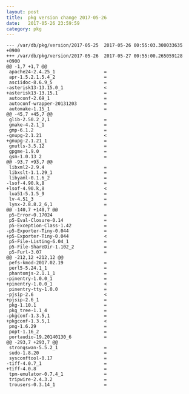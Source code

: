 ```yaml
---
layout: post
title:  pkg version change 2017-05-26
date:   2017-05-26 23:59:59
category: pkg
---
```


    --- /var/db/pkg/version/2017-05-25	2017-05-26 00:55:03.300033635 +0900
    +++ /var/db/pkg/version/2017-05-26	2017-05-27 00:55:00.265059128 +0900
    @@ -1,7 +1,7 @@
     apache24-2.4.25_1                  =
     apr-1.5.2.1.5.4_2                  =
     asciidoc-8.6.9_5                   =
    -asterisk13-13.15.0_1               <
    +asterisk13-13.15.1                 =
     autoconf-2.69_1                    =
     autoconf-wrapper-20131203          =
     automake-1.15_1                    =
    @@ -45,7 +45,7 @@
     glib-2.50.2_2,1                    =
     gmake-4.2.1_1                      =
     gmp-6.1.2                          =
    -gnupg-2.1.21                       <
    +gnupg-2.1.21_1                     =
     gnutls-3.5.12                      =
     gpgme-1.9.0                        =
     gsm-1.0.13_2                       =
    @@ -93,7 +93,7 @@
     libxml2-2.9.4                      =
     libxslt-1.1.29_1                   =
     libyaml-0.1.6_2                    =
    -lsof-4.90.k,8                      =
    +lsof-4.90.k,8                      <
     lua51-5.1.5_9                      =
     lv-4.51_3                          =
     lynx-2.8.8.2_6,1                   =
    @@ -140,7 +140,7 @@
     p5-Error-0.17024                   =
     p5-Eval-Closure-0.14               =
     p5-Exception-Class-1.42            =
    -p5-Exporter-Tiny-0.044             =
    +p5-Exporter-Tiny-0.044             <
     p5-File-Listing-6.04_1             =
     p5-File-ShareDir-1.102_2           =
     p5-Furl-3.07                       =
    @@ -212,12 +212,12 @@
     pefs-kmod-2017.02.19               =
     perl5-5.24.1_1                     =
     phantomjs-2.1.1_1                  =
    -pinentry-1.0.0_1                   =
    +pinentry-1.0.0_1                   <
     pinentry-tty-1.0.0                 =
    -pjsip-2.6                          <
    +pjsip-2.6_1                        =
     pkg-1.10.1                         =
     pkg_tree-1.1_4                     =
    -pkgconf-1.3.5,1                    =
    +pkgconf-1.3.5,1                    <
     png-1.6.29                         =
     popt-1.16_2                        =
     portaudio-19.20140130_6            =
    @@ -293,7 +293,7 @@
     strongswan-5.5.2_1                 =
     sudo-1.8.20                        =
     sysconftool-0.17                   =
    -tiff-4.0.7_1                       =
    +tiff-4.0.8                         =
     tpm-emulator-0.7.4_1               =
     tripwire-2.4.3.2                   =
     trousers-0.3.14_1                  =
